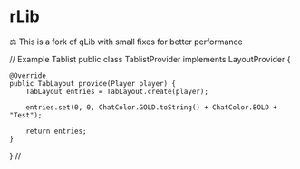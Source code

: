 # rLib
 ⚖️ This is a fork of qLib with small fixes for better performance


// Example Tablist
public class TablistProvider implements LayoutProvider {

    @Override
    public TabLayout provide(Player player) {
        TabLayout entries = TabLayout.create(player);

        entries.set(0, 0, ChatColor.GOLD.toString() + ChatColor.BOLD + "Test");

        return entries;
    }
}
// 
